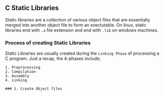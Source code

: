 ## C Static Libraries
Static libraries are a collection of various object files that are essentially merged into another object file to form an exectutable.
On linux, static libraries end with ```.a``` file extension and end with ```.lib``` on windows machines.

### Process of creating Static Libraries
Static Libraries are usually created during the ```Linking Phase``` of processing a C program.
Just a recap, the 4-phases include;

	1. Preprocessing
	2. Compilation
	3. Assembly
	4. Linking

	### 1. Create Object files
